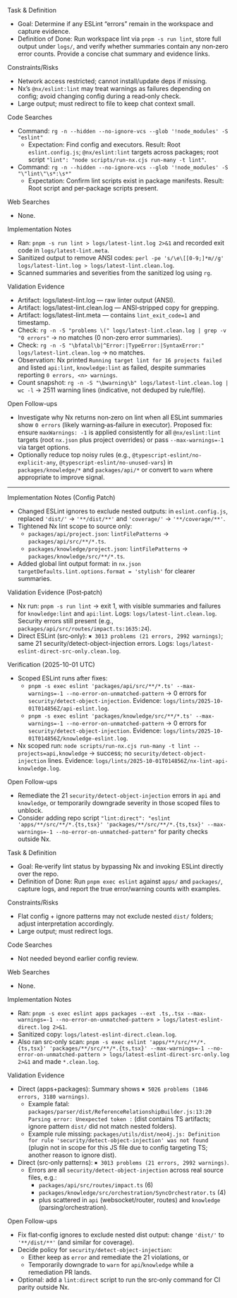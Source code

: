 Task & Definition
- Goal: Determine if any ESLint “errors” remain in the workspace and capture evidence.
- Definition of Done: Run workspace lint via `pnpm -s run lint`, store full output under `logs/`, and verify whether summaries contain any non‑zero error counts. Provide a concise chat summary and evidence links.

Constraints/Risks
- Network access restricted; cannot install/update deps if missing.
- Nx’s `@nx/eslint:lint` may treat warnings as failures depending on config; avoid changing config during a read‑only check.
- Large output; must redirect to file to keep chat context small.

Code Searches
- Command: `rg -n --hidden --no-ignore-vcs --glob '!node_modules' -S "eslint"`
  - Expectation: Find config and executors. Result: Root `eslint.config.js`; `@nx/eslint:lint` targets across packages; root script `"lint": "node scripts/run-nx.cjs run-many -t lint"`.
- Command: `rg -n --hidden --no-ignore-vcs --glob '!node_modules' -S "\"lint\"\s*:\s*"`
  - Expectation: Confirm lint scripts exist in package manifests. Result: Root script and per‑package scripts present.

Web Searches
- None.

Implementation Notes
- Ran: `pnpm -s run lint > logs/latest-lint.log 2>&1` and recorded exit code in `logs/latest-lint.meta`.
- Sanitized output to remove ANSI codes: `perl -pe 's/\e\[[0-9;]*m//g' logs/latest-lint.log > logs/latest-lint.clean.log`.
- Scanned summaries and severities from the sanitized log using `rg`.

Validation Evidence
- Artifact: logs/latest-lint.log — raw linter output (ANSI).
- Artifact: logs/latest-lint.clean.log — ANSI‑stripped copy for grepping.
- Artifact: logs/latest-lint.meta — contains `lint_exit_code=1` and timestamp.
- Check: `rg -n -S "problems \(" logs/latest-lint.clean.log | grep -v "0 errors"` → no matches (0 non‑zero error summaries).
- Check: `rg -n -S "\bfatal\b|^Error:|TypeError:|SyntaxError:" logs/latest-lint.clean.log` → no matches.
- Observation: Nx printed `Running target lint for 16 projects failed` and listed `api:lint`, `knowledge:lint` as failed, despite summaries reporting `0 errors, <n> warnings`.
- Count snapshot: `rg -n -S "\bwarning\b" logs/latest-lint.clean.log | wc -l` → 2511 warning lines (indicative, not deduped by rule/file).

Open Follow-ups
- Investigate why Nx returns non‑zero on lint when all ESLint summaries show `0 errors` (likely warning‑as‑failure in executor). Proposed fix: ensure `maxWarnings: -1` is applied consistently for all `@nx/eslint:lint` targets (root `nx.json` plus project overrides) or pass `--max-warnings=-1` via target options.
- Optionally reduce top noisy rules (e.g., `@typescript-eslint/no-explicit-any`, `@typescript-eslint/no-unused-vars`) in `packages/knowledge/*` and `packages/api/*` or convert to `warn` where appropriate to improve signal.

---

Implementation Notes (Config Patch)
- Changed ESLint ignores to exclude nested outputs: in `eslint.config.js`, replaced `'dist/'` → `'**/dist/**'` and `'coverage/'` → `'**/coverage/**'`.
- Tightened Nx lint scope to source only:
  - `packages/api/project.json`: `lintFilePatterns` → `packages/api/src/**/*.ts`.
  - `packages/knowledge/project.json`: `lintFilePatterns` → `packages/knowledge/src/**/*.ts`.
- Added global lint output format: in `nx.json` `targetDefaults.lint.options.format = 'stylish'` for clearer summaries.

Validation Evidence (Post‑patch)
- Nx run: `pnpm -s run lint` → exit 1, with visible summaries and failures for `knowledge:lint` and `api:lint`. Logs: `logs/latest-lint.clean.log`. Security errors still present (e.g., `packages/api/src/routes/impact.ts:1635:24`).
- Direct ESLint (src‑only): `✖ 3013 problems (21 errors, 2992 warnings)`; same 21 security/detect-object-injection errors. Logs: `logs/latest-eslint-direct-src-only.clean.log`.

Verification (2025-10-01 UTC)
- Scoped ESLint runs after fixes:
  - `pnpm -s exec eslint 'packages/api/src/**/*.ts' --max-warnings=-1 --no-error-on-unmatched-pattern` → 0 errors for `security/detect-object-injection`. Evidence: `logs/lints/2025-10-01T014856Z/api-eslint.log`.
  - `pnpm -s exec eslint 'packages/knowledge/src/**/*.ts' --max-warnings=-1 --no-error-on-unmatched-pattern` → 0 errors for `security/detect-object-injection`. Evidence: `logs/lints/2025-10-01T014856Z/knowledge-eslint.log`.
- Nx scoped run: `node scripts/run-nx.cjs run-many -t lint --projects=api,knowledge` → success; no `security/detect-object-injection` lines. Evidence: `logs/lints/2025-10-01T014856Z/nx-lint-api-knowledge.log`.

Open Follow-ups
- Remediate the 21 `security/detect-object-injection` errors in `api` and `knowledge`, or temporarily downgrade severity in those scoped files to unblock.
- Consider adding repo script `"lint:direct": "eslint 'apps/**/src/**/*.{ts,tsx}' 'packages/**/src/**/*.{ts,tsx}' --max-warnings=-1 --no-error-on-unmatched-pattern"` for parity checks outside Nx.

Task & Definition
- Goal: Re‑verify lint status by bypassing Nx and invoking ESLint directly over the repo.
- Definition of Done: Run `pnpm exec eslint` against `apps/` and `packages/`, capture logs, and report the true error/warning counts with examples.

Constraints/Risks
- Flat config + ignore patterns may not exclude nested `dist/` folders; adjust interpretation accordingly.
- Large output; must redirect logs.

Code Searches
- Not needed beyond earlier config review.

Web Searches
- None.

Implementation Notes
- Ran: `pnpm -s exec eslint apps packages --ext .ts,.tsx --max-warnings=-1 --no-error-on-unmatched-pattern > logs/latest-eslint-direct.log 2>&1`.
- Sanitized copy: `logs/latest-eslint-direct.clean.log`.
- Also ran src‑only scan: `pnpm -s exec eslint 'apps/**/src/**/*.{ts,tsx}' 'packages/**/src/**/*.{ts,tsx}' --max-warnings=-1 --no-error-on-unmatched-pattern > logs/latest-eslint-direct-src-only.log 2>&1` and made `*.clean.log`.

Validation Evidence
- Direct (apps+packages): Summary shows `✖ 5026 problems (1846 errors, 3180 warnings)`.
  - Example fatal: `packages/parser/dist/ReferenceRelationshipBuilder.js:13:20 Parsing error: Unexpected token :` (dist contains TS artifacts; ignore pattern `dist/` did not match nested folders).
  - Example rule missing: `packages/utils/dist/neo4j.js: Definition for rule 'security/detect-object-injection' was not found` (plugin not in scope for this JS file due to config targeting TS; another reason to ignore dist).
- Direct (src‑only patterns): `✖ 3013 problems (21 errors, 2992 warnings)`.
  - Errors are all `security/detect-object-injection` across real source files, e.g.:
    - `packages/api/src/routes/impact.ts` (6)
    - `packages/knowledge/src/orchestration/SyncOrchestrator.ts` (4)
    - plus scattered in `api` (websocket/router, routes) and `knowledge` (parsing/orchestration).

Open Follow-ups
- Fix flat‑config ignores to exclude nested dist output: change `'dist/'` to `'**/dist/**'` (and similar for coverage).
- Decide policy for `security/detect-object-injection`:
  - Either keep as `error` and remediate the 21 violations, or
  - Temporarily downgrade to `warn` for `api`/`knowledge` while a remediation PR lands.
- Optional: add a `lint:direct` script to run the src‑only command for CI parity outside Nx.

